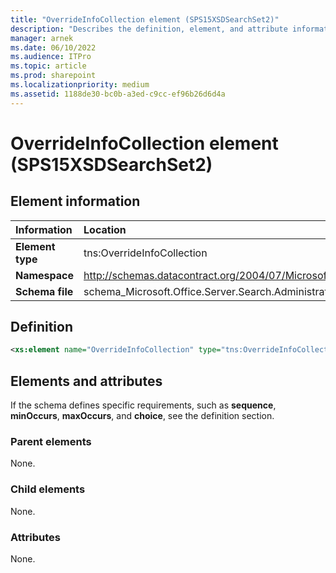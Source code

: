 ```yaml
---
title: "OverrideInfoCollection element (SPS15XSDSearchSet2)"
description: "Describes the definition, element, and attribute information for the OverrideInfoCollection element (SPS15XSDSearchSet2)."
manager: arnek
ms.date: 06/10/2022
ms.audience: ITPro
ms.topic: article
ms.prod: sharepoint
ms.localizationpriority: medium
ms.assetid: 1188de30-bc0b-a3ed-c9cc-ef96b26d6d4a
---
```


# OverrideInfoCollection element (SPS15XSDSearchSet2)

 
  
## Element information

|Information|Location|
|:-----|:-----|
|**Element type**|tns:OverrideInfoCollection|
|**Namespace**|http://schemas.datacontract.org/2004/07/Microsoft.Office.Server.Search.Administration|
|**Schema file**|schema_Microsoft.Office.Server.Search.Administration.xsd|
   
## Definition

```XML
<xs:element name="OverrideInfoCollection" type="tns:OverrideInfoCollection"></xs:element>

```

## Elements and attributes

If the schema defines specific requirements, such as **sequence**, **minOccurs**, **maxOccurs**, and **choice**, see the definition section. 
  
### Parent elements

None.
  
### Child elements

None.
  
### Attributes

None.
  

